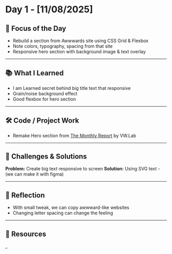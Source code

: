 # Day 1 - [11/08/2025]

## 📌 Focus of the Day

- Rebuild a section from Awwwards site using CSS Grid & Flexbox
- Note colors, typography, spacing from that site
- Responsive hero section with background image & text overlay

---

## 📚 What I Learned

- I am Learned secret behind big title text that responsive
- Grain/noise background effect
- Good flexbox for hero section

---

## 🛠 Code / Project Work

- Remake Hero section from [The Monthly Report](https://vwlab.io/pages/report) by VW.Lab


---

## 🤔 Challenges & Solutions

**Problem:** Create big text responsive to screen
**Solution:** Using SVG text - (we can make it with figma)

---

## 🎯 Reflection
- With small tweak, we can copy awwward-like websites
- Changing letter spacing can change the feeling

---

## 🔗 Resources
_
